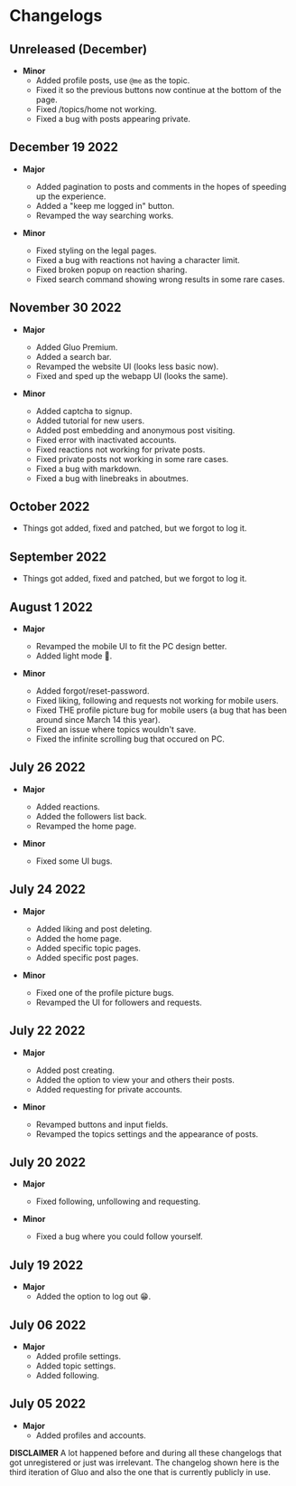 # Changelogs
## Unreleased (December)

- **Minor**
    - Added profile posts, use `@me` as the topic.
    - Fixed it so the previous buttons now continue at the bottom of the page.
    - Fixed /topics/home not working.
    - Fixed a bug with posts appearing private.

## December 19 2022

- **Major**
    - Added pagination to posts and comments in the hopes of speeding up the experience. 
    - Added a "keep me logged in" button.
    - Revamped the way searching works.

- **Minor**
    - Fixed styling on the legal pages.
    - Fixed a bug with reactions not having a character limit.
    - Fixed broken popup on reaction sharing.
    - Fixed search command showing wrong results in some rare cases.

## November 30 2022

- **Major**
    - Added Gluo Premium.
    - Added a search bar.
    - Revamped the website UI (looks less basic now).
    - Fixed and sped up the webapp UI (looks the same).

- **Minor**
    - Added captcha to signup.
    - Added tutorial for new users.
    - Added post embedding and anonymous post visiting.
    - Fixed error with inactivated accounts.
    - Fixed reactions not working for private posts.
    - Fixed private posts not working in some rare cases.
    - Fixed a bug with markdown.
    - Fixed a bug with linebreaks in aboutmes.

## October 2022

- Things got added, fixed and patched, but we forgot to log it.

## September 2022

- Things got added, fixed and patched, but we forgot to log it.

## August 1 2022

- **Major**
    - Revamped the mobile UI to fit the PC design better.
    - Added light mode 🤢.

- **Minor**
    - Added forgot/reset-password.
    - Fixed liking, following and requests not working for mobile users.
    - Fixed THE profile picture bug for mobile users (a bug that has been around since March 14 this year).
    - Fixed an issue where topics wouldn't save.
    - Fixed the infinite scrolling bug that occured on PC.

## July 26 2022

- **Major**
    - Added reactions.
    - Added the followers list back.
    - Revamped the home page.

- **Minor**
    - Fixed some UI bugs.

## July 24 2022

- **Major**
    - Added liking and post deleting.
    - Added the home page.
    - Added specific topic pages.
    - Added specific post pages.

- **Minor**
    - Fixed one of the profile picture bugs.
    - Revamped the UI for followers and requests.

## July 22 2022

- **Major**
    - Added post creating.
    - Added the option to view your and others their posts.
    - Added requesting for private accounts. 

- **Minor**
    - Revamped buttons and input fields. 
    - Revamped the topics settings and the appearance of posts.

## July 20 2022

- **Major**
    - Fixed following, unfollowing and requesting.

- **Minor**
    - Fixed a bug where you could follow yourself.

## July 19 2022

- **Major**
    - Added the option to log out 😁.

## July 06 2022

- **Major**
    - Added profile settings.
    - Added topic settings.
    - Added following.

## July 05 2022

- **Major**
    - Added profiles and accounts.

**DISCLAIMER**
A lot happened before and during all these changelogs that got unregistered or just was irrelevant. The changelog shown here is the third iteration of Gluo and also the one that is currently publicly in use. 